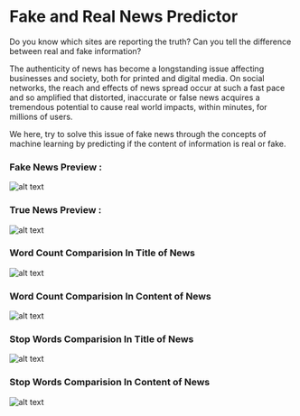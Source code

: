 # Fake and Real News Predictor

Do you know which sites are reporting the truth? Can you tell the difference
between real and fake information?

The authenticity of news has become a longstanding issue affecting
businesses and society, both for printed and digital media. On social networks,
the reach and effects of news spread occur at such a fast pace and so
amplified that distorted, inaccurate or false news acquires a tremendous
potential to cause real world impacts, within minutes, for millions of users.

We here, try to solve this issue of fake news through the concepts of machine
learning by predicting if the content of information is real or fake.

### Fake News Preview :

![alt text](https://github.com/goyalavishi/Fake-and-Real-News-Predictor/tree/master/TeamMembers/Avishi/img/Screenshot%20from%202020-04-10%2007-07-00.png)

### True News Preview :

![alt text](https://github.com/goyalavishi/Fake-and-Real-News-Predictor/tree/master/TeamMembers/Avishi/img/true%20.png)

### Word Count Comparision In Title of News

![alt text](https://github.com/goyalavishi/Fake-and-Real-News-Predictor/tree/master/TeamMembers/Avishi/img/wl_nt.png)

### Word Count Comparision In Content of News

![alt text](https://github.com/goyalavishi/Fake-and-Real-News-Predictor/tree/master/TeamMembers/Avishi/img/wl_news.png)

### Stop Words Comparision In Title of News

![alt text](https://github.com/goyalavishi/Fake-and-Real-News-Predictor/tree/master/TeamMembers/Avishi/img/sw_nt.png)

### Stop Words Comparision In Content of News

![alt text](https://github.com/goyalavishi/Fake-and-Real-News-Predictor/tree/master/TeamMembers/Avishi/img/sw_news.png)

